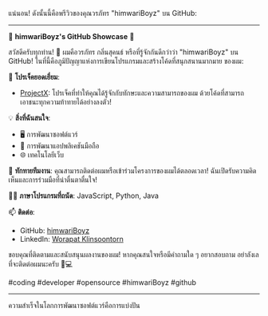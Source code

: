 แน่นอน! ดังนั้นนี้คือพรีวิวของคุณวรภัทร "himwariBoyz" บน GitHub:

---

🌟 **himwariBoyz's GitHub Showcase** 🌟

สวัสดีครับทุกท่าน! 👋 ผมคือวรภัทร กลิ่นสุคนธ์ หรือที่รู้จักกันดีกว่าว่า "himwariBoyz" บน GitHub! ในที่นี้คือภูมิปัญญาแห่งการเขียนโปรแกรมและสร้างโค้ดที่สนุกสนานมากมาย ของผม:

🚀 **โปรเจ็คยอดเยี่ยม**:
- [ProjectX](link-to-projectx): โปรเจ็คที่ทำให้คุณได้รู้จักกับทักษะและความสามารถของผม ด้วยโค้ดที่สามารถเอาชนะทุกความท้าทายได้อย่างลงตัว!

💡 **สิ่งที่ฉันสนใจ**:
- 🖥️ การพัฒนาซอฟต์แวร์
- 📱 การพัฒนาแอปพลิเคชันมือถือ
- 🌐 เทคโนโลยีเว็บ

🌈 **ทักทายทีมงาน**:
คุณสามารถติดต่อผมหรือเข้าร่วมโครงการของผมได้ตลอดเวลา! ฉันเปิดรับความคิดเห็นและการร่วมมือที่น่าตื่นตาตื่นใจ!

👨‍💻 **ภาษาโปรแกรมที่ถนัด**:
JavaScript, Python, Java

📫 **ติดต่อ**:
- GitHub: [himwariBoyz](link-to-github-profile)
- LinkedIn: [Worapat Klinsoontorn](link-to-linkedin-profile)

ขอบคุณที่ติดตามและสนับสนุนผลงานของผม! หากคุณสนใจหรือมีคำถามใด ๆ อยากสอบถาม อย่าลังเลที่จะติดต่อผมนะครับ 🚀💻

#coding #developer #opensource #himwariBoyz #github

---

ความสำเร็จในโลกการพัฒนาซอฟต์แวร์คือการแบ่งปัน 
